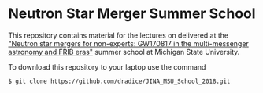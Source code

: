 Neutron Star Merger Summer School
=================================

This repository contains material for the lectures on delivered at the[ "Neutron
star mergers for non-experts: GW170817 in the multi-messenger astronomy and
FRIB eras"](https://indico.fnal.gov/event/15789/) summer school at
Michigan State University.

To download this repository to your laptop use the command

``
    $ git clone https://github.com/dradice/JINA_MSU_School_2018.git
``
